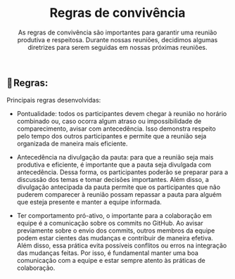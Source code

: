 <h1 align="center"> Regras de convivência </h1>

<p align="center">
As regras de convivência são importantes para garantir uma reunião produtiva e respeitosa. Durante nossas reuniões, decidimos algumas diretrizes para serem seguidas em nossas próximas reuniões.
</p>

<br>

## 📝 Regras:

Principais regras desenvolvidas:

- Pontualidade: todos os participantes devem chegar à reunião no horário combinado ou, caso ocorra algum atraso ou impossibilidade de comparecimento, avisar com antecedência. Isso demonstra respeito pelo tempo dos outros participantes e permite que a reunião seja organizada de maneira mais eficiente.

- Antecedência na divulgação da pauta: para que a reunião seja mais produtiva e eficiente, é importante que a pauta seja divulgada com antecedência. Dessa forma, os participantes poderão se preparar para a discussão dos temas e tomar decisões importantes. Além disso, a divulgação antecipada da pauta permite que os participantes que não puderem comparecer à reunião possam repassar a pauta para alguém que esteja presente e manter a equipe informada.

- Ter comportamento pró-ativo, o importante para a colaboração em equipe é a comunicação sobre os commits no GitHub. Ao avisar previamente sobre o envio dos commits, outros membros da equipe podem estar cientes das mudanças e contribuir de maneira efetiva. Além disso, essa prática evita possíveis conflitos ou erros na integração das mudanças feitas. Por isso, é fundamental manter uma boa comunicação com a equipe e estar sempre atento às práticas de colaboração.
